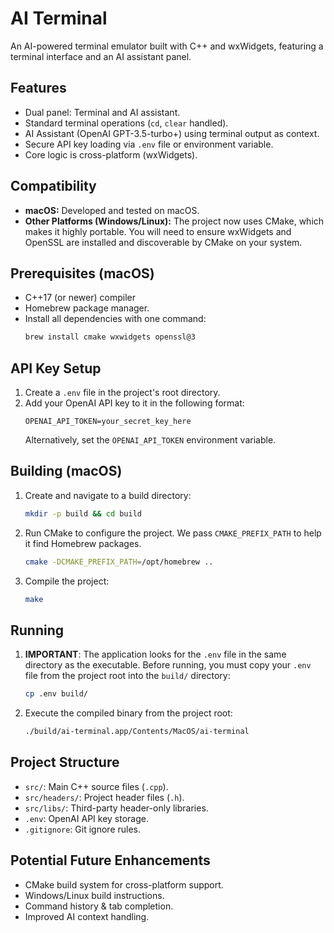 # AI Terminal

An AI-powered terminal emulator built with C++ and wxWidgets, featuring a terminal interface and an AI assistant panel.

## Features

- Dual panel: Terminal and AI assistant.
- Standard terminal operations (`cd`, `clear` handled).
- AI Assistant (OpenAI GPT-3.5-turbo+) using terminal output as context.
- Secure API key loading via `.env` file or environment variable.
- Core logic is cross-platform (wxWidgets).

## Compatibility

- **macOS:** Developed and tested on macOS.
- **Other Platforms (Windows/Linux):** The project now uses CMake, which makes it highly portable. You will need to ensure wxWidgets and OpenSSL are installed and discoverable by CMake on your system.

## Prerequisites (macOS)

- C++17 (or newer) compiler 
- Homebrew package manager.
- Install all dependencies with one command:
  ```bash
  brew install cmake wxwidgets openssl@3
  ```

## API Key Setup

1. Create a `.env` file in the project's root directory.
2. Add your OpenAI API key to it in the following format:
   ```
   OPENAI_API_TOKEN=your_secret_key_here
   ```
    Alternatively, set the `OPENAI_API_TOKEN` environment variable.

## Building (macOS)

1. Create and navigate to a build directory:
   ```bash
   mkdir -p build && cd build
   ```
2. Run CMake to configure the project. We pass `CMAKE_PREFIX_PATH` to help it find Homebrew packages.
   ```bash
   cmake -DCMAKE_PREFIX_PATH=/opt/homebrew ..
   ```
3. Compile the project:
   ```bash
   make
   ```

## Running

1. **IMPORTANT**: The application looks for the `.env` file in the same directory as the executable. Before running, you must copy your `.env` file from the project root into the `build/` directory:
   ```bash
   cp .env build/
   ```
2. Execute the compiled binary from the project root:
   ```bash
   ./build/ai-terminal.app/Contents/MacOS/ai-terminal
   ```

## Project Structure

- `src/`: Main C++ source files (`.cpp`).
- `src/headers/`: Project header files (`.h`).
- `src/libs/`: Third-party header-only libraries.
- `.env`: OpenAI API key storage.
- `.gitignore`: Git ignore rules.

## Potential Future Enhancements

- CMake build system for cross-platform support.
- Windows/Linux build instructions.
- Command history & tab completion.
- Improved AI context handling.
